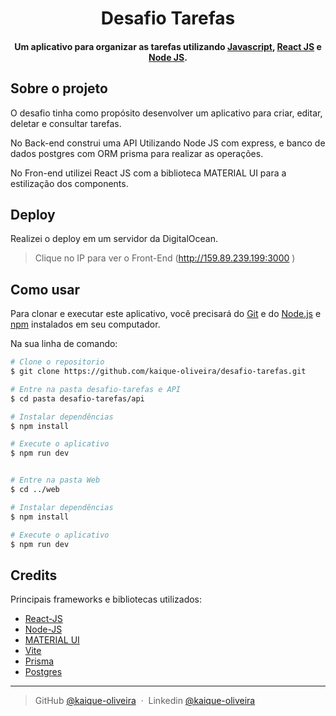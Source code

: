 <h1 align="center">
Desafio Tarefas
  <br>
</h1>

<h4 align="center">Um aplicativo para organizar as tarefas utilizando 
<a href="https://developer.mozilla.org/pt-BR/docs/Web/JavaScript">Javascript</a>,
<a href="https://pt-br.react.dev/blog/2023/03/16/introducing-react-dev" target="_blank">React JS</a>
 e <a href="https://www.electronjs.org" target="_blank" href="https://nodejs.org/pt">Node JS</a>.</h4>

## Sobre o projeto

O desafio tinha como propósito desenvolver um aplicativo para criar, editar, deletar e consultar tarefas.

No Back-end construi uma API Utilizando Node JS com express, e banco de dados postgres com ORM prisma para realizar as operações.

No Fron-end utilizei React JS com a biblioteca MATERIAL UI para a estilização dos components.

## Deploy

Realizei o deploy em um servidor da DigitalOcean.

> Clique no IP para ver o Front-End
> (<a href="http://159.89.239.199:3000">http://159.89.239.199:3000 </a>)

## Como usar

Para clonar e executar este aplicativo, você precisará do [Git](https://git-scm.com) e do [Node.js](https://nodejs.org/en/download/) e [npm](http://npmjs.com) instalados em seu computador.

Na sua linha de comando:

```bash
# Clone o repositorio
$ git clone https://github.com/kaique-oliveira/desafio-tarefas.git

# Entre na pasta desafio-tarefas e API
$ cd pasta desafio-tarefas/api

# Instalar dependências
$ npm install

# Execute o aplicativo
$ npm run dev


# Entre na pasta Web
$ cd ../web

# Instalar dependências
$ npm install

# Execute o aplicativo
$ npm run dev
```

## Credits

Principais frameworks e bibliotecas utilizados:

- [React-JS](https://pt-br.react.dev/blog/2023/03/16/introducing-react-dev)
- [Node-JS](https://nodejs.org/pt)
- [MATERIAL UI](https://mui.com/material-ui/)
- [Vite](https://vitejs-dev.translate.goog/?_x_tr_sl=en&_x_tr_tl=pt&_x_tr_hl=pt-BR&_x_tr_pto=sc)
- [Prisma](https://www.prisma.io/?via=Loc&gad_source=1&gclid=Cj0KCQjwiuC2BhDSARIsALOVfBI1VWnrSTT9rfBl-qOXUDYIxgvnYEzSeVE_LNgncy2mIT-FQb_5tocaAmiJEALw_wcB)
- [Postgres](https://www.postgresql.org/)

---

> GitHub [@kaique-oliveira](https://github.com/kaique-oliveira) &nbsp;&middot;&nbsp;
> Linkedin [@kaique-oliveira](https://www.linkedin.com/in/kaique-oliveira-a21273162/)
